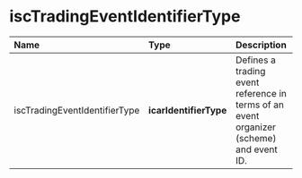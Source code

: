 # iscTradingEventIdentifierType
Name | Type | Description
:--- | :--- | :----------
iscTradingEventIdentifierType | **icarIdentifierType** | Defines a trading event reference in terms of an event organizer (scheme) and event ID.
